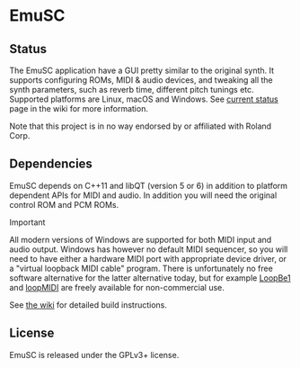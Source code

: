 # EmuSC

## Status

The EmuSC application have a GUI pretty similar to the original synth. It supports configuring ROMs, MIDI & audio devices, and tweaking all the synth parameters, such as reverb time, different pitch tunings etc. Supported platforms are Linux, macOS and Windows. See [current status](https://github.com/skjelten/emusc/wiki/Status#status-emusc-frontend) page in the wiki for more information.

Note that this project is in no way endorsed by or affiliated with Roland Corp.


## Dependencies

EmuSC depends on C++11 and libQT (version 5 or 6) in addition to platform dependent APIs for MIDI and audio. In addition you will need the original control ROM and PCM ROMs.

> [!IMPORTANT]  
> All modern versions of Windows are supported for both MIDI input and audio output. Windows has however no default MIDI sequencer, so you will need to have either a hardware MIDI port with appropriate device driver, or a "virtual loopback MIDI cable" program. There is unfortunately no free software alternative for the latter alternative today, but for example [LoopBe1](https://www.nerds.de/en/loopbe1.html) and [loopMIDI](https://www.nerds.de/en/loopbe1.html) are freely available for non-commercial use.

See [the wiki](https://github.com/skjelten/emusc/wiki/Build-Instructions) for detailed build instructions.


## License

EmuSC is released under the GPLv3+ license.
